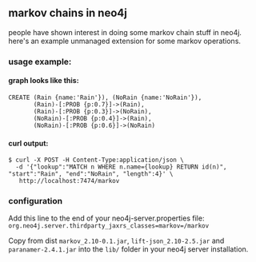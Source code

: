 ## markov chains in neo4j
people have shown interest in doing some markov chain stuff in neo4j. here's an example unmanaged extension for some markov operations.

### usage example:

#### graph looks like this:
```
CREATE (Rain {name:'Rain'}), (NoRain {name:'NoRain'}),
       (Rain)-[:PROB {p:0.7}]->(Rain),
       (Rain)-[:PROB {p:0.3}]->(NoRain),
       (NoRain)-[:PROB {p:0.4}]->(Rain),
       (NoRain)-[:PROB {p:0.6}]->(NoRain)
```

#### curl output:
``` shell
$ curl -X POST -H Content-Type:application/json \
  -d '{"lookup":"MATCH n WHERE n.name={lookup} RETURN id(n)", "start":"Rain", "end":"NoRain", "length":4}' \
   http://localhost:7474/markov
```

### configuration

Add this line to the end of your neo4j-server.properties file:
`org.neo4j.server.thirdparty_jaxrs_classes=markov=/markov`

Copy from dist `markov_2.10-0.1.jar`, `lift-json_2.10-2.5.jar` and `paranamer-2.4.1.jar` into the `lib/` folder in your neo4j server installation.
